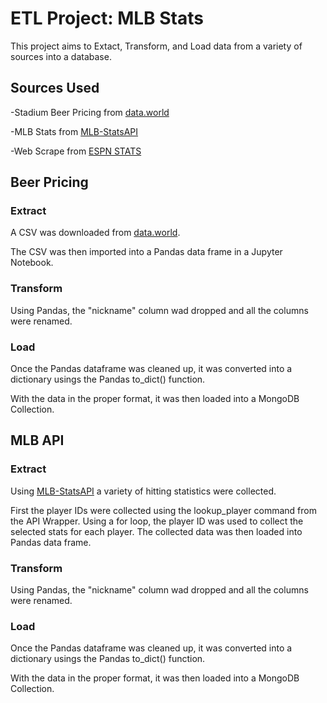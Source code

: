 # ETL Project: MLB Stats
This project aims to Extact, Transform, and Load data from a variety of sources into a database.

## Sources Used
-Stadium Beer Pricing from [data.world](https://data.world/makeovermonday/2018w43-what-will-a-beer-cost-you-at-every-major-league-ba)

-MLB Stats from [MLB-StatsAPI](https://github.com/toddrob99/MLB-StatsAPI/wiki.)

-Web Scrape from [ESPN STATS](http://www.espn.com/mlb/history/leaders/_/breakdown/season/year/2018)

## Beer Pricing

### Extract

A CSV was downloaded from [data.world](https://data.world/makeovermonday/2018w43-what-will-a-beer-cost-you-at-every-major-league-ba). 

The CSV was then imported into a Pandas data frame in a Jupyter Notebook.

### Transform

Using Pandas, the "nickname" column wad dropped and all the columns were renamed.

### Load

Once the Pandas dataframe was cleaned up, it was converted into a dictionary usings the Pandas to_dict() function. 

With the data in the proper format, it was then loaded into a MongoDB Collection.

## MLB API

### Extract

Using [MLB-StatsAPI](https://github.com/toddrob99/MLB-StatsAPI/wiki.) a variety of hitting statistics were collected.

First the player IDs were collected using the lookup_player command from the API Wrapper. Using a for loop, the player ID was used to collect the selected stats for each player. The collected data was then loaded into  Pandas data frame. 

### Transform

Using Pandas, the "nickname" column wad dropped and all the columns were renamed.

### Load

Once the Pandas dataframe was cleaned up, it was converted into a dictionary usings the Pandas to_dict() function. 

With the data in the proper format, it was then loaded into a MongoDB Collection.